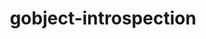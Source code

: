 ---
title: "gobject-introspection"
layout: cache
categories: [package, v0.19]
meta: {"versions": ["1.72.0"], "compilers": ["gcc@=7.5.0"], "oss": ["ubuntu18.04"], "platforms": ["linux"], "targets": ["x86_64"], "stacks": ["data-vis-sdk"], "num_specs": 1, "num_specs_by_stack": {"data-vis-sdk": 1}}
spec_details: [{"hash": "syij5l7spkw3d4aa7x6cuexpmodnszk5", "compiler": "gcc@=7.5.0", "versions": ["1.72.0"], "os": "ubuntu18.04", "platform": "linux", "target": "x86_64", "variants": ["build_system=meson", "buildtype=debugoptimized", "default_library=shared", "~strip"], "stacks": ["data-vis-sdk"], "size": "-", "tarball": "https://binaries.spack.io/releases/v0.19/build_cache/linux-ubuntu18.04-x86_64/gcc-7.5.0/gobject-introspection-1.72.0/linux-ubuntu18.04-x86_64-gcc-7.5.0-gobject-introspection-1.72.0-syij5l7spkw3d4aa7x6cuexpmodnszk5.spack"}]
---